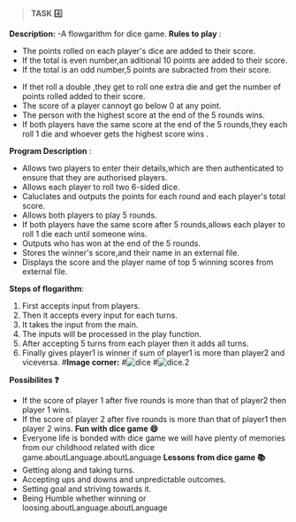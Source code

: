 >**TASK  :four:**


**Description:**
 -A flowgarithm for dice game.
 **Rules to play**  :
* The points rolled on each player's dice are added to their score.
* If the total is even number,an aditional 10 points are added to their score.
* If the total is an odd number,5 points are subracted from their score.
- If thet roll a double ,they get to roll one extra die and get the number of points rolled added to their score.
- The score of a player  cannoyt go below 0 at any point.
- The person with the highest score at the end of the 5 rounds wins.
- If both players have the same score at the end of the 5 rounds,they each roll 1 die and whoever gets the highest score wins .
 
 **Program Description** :
- Allows two players to enter their details,which are then authenticated to ensure that they are authorised players.
- Allows each player to roll two 6-sided dice.
- Caluclates and outputs the points for each round and each player's total score.
- Allows both players to play 5 rounds.
- If both players have the same score after 5 rounds,allows each player to roll 1 die each until someone wins.
- Outputs who has won at the end of the 5 rounds.
- Stores the winner's score,and their name in an external file.
- Displays the score and the player name of top 5 winning scores from external file.

**Steps of flogarithm**:
1. First accepts input from players.
2. Then it accepts every input for each turns.
3. It takes the input from the main.
4. The inputs will be processed in the play function.
5. After accepting 5 turns from each player then it adds all turns.
6. Finally gives player1 is winner if sum of player1 is more than player2 and viceversa.
#**Image corner:**
#![dice](https://encrypted-tbn0.gstatic.com/images?q=tbn:ANd9GcSEPV_dcwBXw8PgQBiDodje6HD28Qqj73774A&usqp=CAU)
#![dice.2](https://encrypted-tbn0.gstatic.com/images?q=tbn:ANd9GcQDigRIdFHu6pG4BYpnoSVv2aKq6BEgjKH0sg&usqp=CAU)


**Possibilites  :question:**
- If the score of player 1 after five rounds is more than that of player2 then player 1 wins.
- If the score of player 2 after five rounds is more than that of player1 then player 2 wins.
**Fun with dice game  :smile:**
- Everyone life is bonded with dice game we will have plenty of memories from our childhood related with dice game.aboutLanguage.aboutLanguage
**Lessons from  dice game  :books:**
- Getting along and taking turns.
- Accepting ups and downs and unpredictable outcomes.
- Setting goal and striving towards it.
- Being Humble whether winning or loosing.aboutLanguage.aboutLanguage
